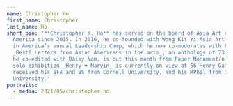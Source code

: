 ```yaml
---
name: Christopher Ho
first_name: Christopher
last_name: Ho
short_bio: "**Christopher K. Ho** has served on the board of Asia Art Archive in
  America since 2015. In 2016, he co-founded with Wong Kit Yi Asia Art Archive
  in America’s annual Leadership Camp, which he now co-moderates with Furen Dai.
  _Best! Letters from Asian Americans in the arts_, an anthology of 73 letters
  he co-edited with Daisy Nam, is out this month from Paper Monument/n+1. His
  solo exhibition _Henry ❤️ Marvin_ is currently on view at 56 Henry Gallery. He
  received his BFA and BS from Cornell University, and his MPhil from Columbia
  University."
portraits:
  - media: 2021/05/christopher-ho
---
```

